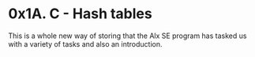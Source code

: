 # 0x1A. C - Hash tables
This is a whole new way of storing that the Alx SE program has tasked us with a variety of tasks and also an introduction.
